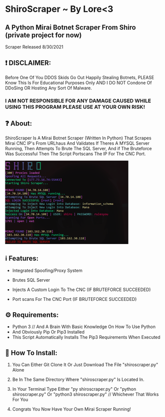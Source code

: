 # ShiroScraper ~ By Lore<3

## A Python Mirai Botnet Scraper From Shiro (private project for now) 

Scraper Released 8/30/2021

## ❗️ DISCLAIMER:
Before One Of You DDOS Skids Go Out Happily Stealing Botnets, PLEASE Know This Is For Educational Purposes Only AND I DO NOT Condone Of DDoSing OR Hosting Any Sort Of Malware.

### I AM NOT RESPONSIBLE FOR ANY DAMAGE CAUSED WHILE USING THIS PROGRAM PLEASE USE AT YOUR OWN RISK!


## ❓ About:

ShiroScraper Is A Mirai Botnet Scraper (Written In Python) That Scrapes Mirai CNC IP's From URLhaus And Validates If Theres A MYSQL Server Running, Then Attempts To Brute The SQL Server, And if The Bruteforce Was Successful Then The Script Portscans The IP For The CNC Port.

![Screenshot](Screenshot.png)

##  ℹ️ Features:

* Integrated Spoofing/Proxy System

* Brutes SQL Server

* Injects A Custom Login To The CNC (IF BRUTEFORCE SUCCEEDED)

* Port scans For The CNC Port (IF BRUTEFORCE SUCCEEDED)


## ⚙️ Requirements:

* Python 3 // And A Brain With Basic Knowledge On How To Use Python
* And Obviously Pip Or Pip3 Installed
* This Script Automatically Installs The Pip3 Requirements When Executed

## 🔌 How To Install:

1. You Can Either Git Clone It Or Just Download The File "shiroscraper.py" Alone
 
2. Be In The Same Directory Where "shiroscraper.py" Is Located In.
  
3. In Your Terminal Type Either "py shiroscraper.py" Or "python shiroscraper.py" Or "python3 shiroscraper.py" // Whichever That Works For You
 
4. Congrats You Now Have Your Own Mirai Scraper Running!
